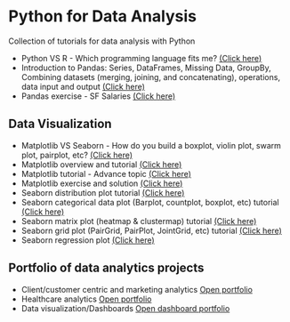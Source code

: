 # Python for Data Analysis
Collection of tutorials for data analysis with Python 

* Python VS R - Which programming language fits me? [(Click here)](https://github.com/harishmuh/Python-VS-R-comparison-article)
* Introduction to Pandas: Series, DataFrames, Missing Data, GroupBy, Combining datasets (merging, joining, and concatenating), operations, data input and output [(Click here)](https://github.com/harishmuh/Python-for-Data-Science-Analysis/blob/main/Pandas.ipynb)
* Pandas exercise - SF Salaries [(Click here)](https://github.com/harishmuh/Python-for-Data-Science-Analysis/blob/main/Pandas_exercise_SF_Salaries.ipynb)

## Data Visualization
* Matplotlib VS Seaborn - How do you build a boxplot, violin plot, swarm plot, pairplot, etc? [(Click here)](https://github.com/harishmuh/Python-for-Data-Science-Analysis/blob/main/Visualization_Matplotlib_VS_Seaborn.ipynb)
* Matplotlib overview and tutorial [(Click here)](https://github.com/harishmuh/Python-for-Data-Science-Analysis/blob/main/Matplotlib_tutorials.ipynb)
* Matplotlib tutorial - Advance topic [(Click here)](https://github.com/harishmuh/Python-for-Data-Science-Analysis/blob/main/Matplotlib_tutorial_advanced.ipynb)
* Matplotlib exercise and solution [(Click here)](https://github.com/harishmuh/Python-for-Data-Science-Analysis/blob/main/Matplotlib_exercise.ipynb)
* Seaborn distribution plot tutorial [(Click here)](https://github.com/harishmuh/Python-for-Data-Science-Analysis/blob/main/Seaborn_Distribution%20plot%20tutorial.ipynb)
* Seaborn categorical data plot (Barplot, countplot, boxplot, etc) tutorial [(Click here)](https://github.com/harishmuh/Python-for-Data-Science-Analysis/blob/main/Seaborn_Categorical_data_plots_tutorial.ipynb)
* Seaborn matrix plot (heatmap & clustermap) tutorial [(Click here)](https://github.com/harishmuh/Python-for-Data-Science-Analysis/blob/main/Seaborn_matrix_plots_(heatmap_and_clustermap).ipynb)
* Seaborn grid plot (PairGrid, PairPlot, JointGrid, etc) tutorial [(Click here)](https://github.com/harishmuh/Python-for-Data-Science-Analysis/blob/main/Seaborn_Grid.ipynb)
* Seaborn regression plot [(Click here)](https://github.com/harishmuh/Python-for-Data-Science-Analysis/blob/main/Seaborn_Regression_plot.ipynb)




## Portfolio of data analytics projects
* Client/customer centric and marketing analytics [Open portfolio](https://github.com/harishmuh/data_analyst_projects/tree/main)
* Healthcare analytics [Open portfolio](https://github.com/harishmuh/data_analyst_projects/tree/main)
* Data visualization/Dashboards [Open dashboard portfolio](https://github.com/harishmuh/data_analyst_projects/tree/main)
